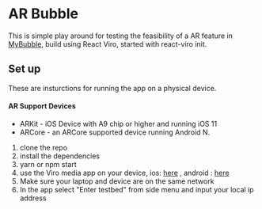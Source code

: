 # AR Bubble

This is simple play around for testing the feasibility of a AR feature in [MyBubble](https://github.com/dubhcait/myBubbleAndroid), build using React Viro, started with react-viro init.

## Set up

These are insturctions for running the app on a physical device.

#### AR Support Devices

- ARKit - iOS Device with A9 chip or higher and running iOS 11
- ARCore - an ARCore supported device running Android N.

1. clone the repo
1. install the dependencies
1. yarn or npm start
1. use the Viro media app on your device, ios: [here](https://apps.apple.com/us/app/viro-media/id1163100576) , android : [here](https://play.google.com/store/apps/details?id=com.viromedia.viromedia)
1. Make sure your laptop and device are on the same network
1. In the app select "Enter testbed" from side menu and input your local ip address

